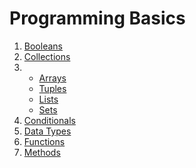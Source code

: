 # Programming Basics

<ol>
<li><a href="https://www.dunieskiotano.com" target="_blank">Booleans</a></li>
<li><a href="https://www.dunieskiotano.com" target="_blank">Collections</a></li>
<li><ul><li><a href="https://github.com/dunieskiotano/programming-basics/tree/master/Collections/Arrays" target="_blank">Arrays</a></li>
  <li><a href="" target="_blank">Tuples</a></li>
  <li><a href="" target="_blank">Lists</a></li>
  <li><a href="" target="_blank">Sets</a></li>
  </ul></li>
  
<li><a href="https://www.dunieskiotano.com" target="_blank">Conditionals</a></li>
<li><a href="https://github.com/dunieskiotano/programming-basics/tree/master/Data%20Types" target="_blank">Data Types</a></li>
<li><a href="https://www.dunieskiotano.com" target="_blank">Functions</a></li>
<li><a href="https://www.dunieskiotano.com" target="_blank">Methods</a></li>
<ol>

